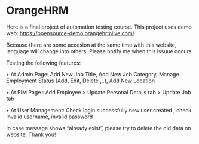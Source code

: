 # OrangeHRM
Here is a final project of automation testing course. This project uses demo web: https://opensource-demo.orangehrmlive.com/

Because there are some accesion at the same time with this website, language will change into others. Please notify me when this issuue occurs.

Testing the following features:

  •	At Admin Page: Add New Job Title, Add New Job Category, Manage Employment Status (Add, Edit, Delete ,..), Add New Location 
  
  •	At PIM Page : Add Employee > Update Personal Details tab > Update Job tab
  
  • At User Management: Check login successfully new user created , check invalid username, invalid password
  
 In case message shows “already exist”, please try to delete the old data on website. Thank you!
